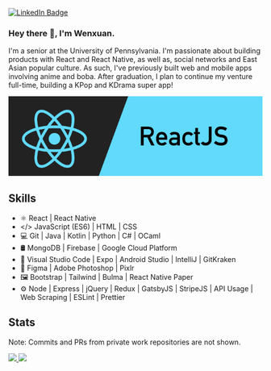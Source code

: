 <!-- ![Profile views](https://gpvc.arturio.dev/wenxchn)   -->
[![LinkedIn Badge](https://img.shields.io/badge/LinkedIn-Profile-informational?style=flat&logo=linkedin&logoColor=white&color=0D76A8)](https://www.linkedin.com/in/wenxchn/)



### Hey there 👋, I'm Wenxuan.

I'm a senior at the University of Pennsylvania. I'm passionate about building products with React and React Native, as well as, social networks and East Asian popular culture. As such, I've previously built web and mobile apps involving anime and boba. After graduation, I plan to continue my venture full-time, building a KPop and KDrama super app!

![React Web and Mobile Developer](https://github.com/Wenxchn/Wenxchn/blob/main/React.png)

## Skills
* ⚛ React | React Native
* </> JavaScript (ES6) | HTML | CSS
* 💻 Git | Java | Kotlin | Python | C# | OCaml
* 🛢 MongoDB | Firebase | Google Cloud Platform
* 🔧 Visual Studio Code | Expo | Android Studio | IntelliJ | GitKraken
* 🎨 Figma | Adobe Photoshop | Pixlr
* 🖼️ Bootstrap | Tailwind | Bulma | React Native Paper
* ⚙️ Node | Express | jQuery | Redux | GatsbyJS | StripeJS | API Usage | Web Scraping | ESLint | Prettier
## Stats
Note: Commits and PRs from private work repositories are not shown.

<a href="https://github.com/wenxchn">
  <img height="150em" src="https://github-readme-stats.vercel.app/api/top-langs/?username=wenxchn&layout=compact&exclude_repo=InstagramClone"/>
</a>
<a href="https://github.com/wenxchn">
  <img height="150em" src="https://github-readme-stats.vercel.app/api?username=wenxchn&custom_title=Github+Stats&count_private=true&hide=issues&include_all_commits=true"/>
</a>
